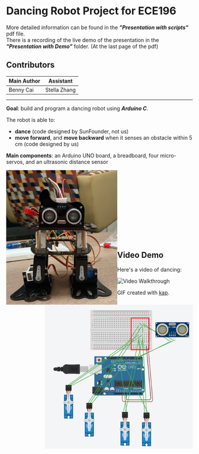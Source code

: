 # Dancing Robot Project for ECE196
More detailed information can be found in the ***"Presentation with scripts"*** pdf file.  
There is a recording of the live demo of the presentation in the ***"Presentation with Demo"*** folder. (At the last page of the pdf)

## Contributors
| Main Author  | Assistant |
| ------------- | ------------- |
| Benny Cai  | Stella Zhang  |

<hr/>

**Goal**: build and program a dancing robot using ***Arduino C***.

The robot is able to:
- **dance** (code designed by SunFounder, not us)
- **move forward**, and **move backward** when it senses an obstacle within 5 cm (code designed by us)   

**Main components**: an Arduino UNO board, a breadboard, four micro-servos, and an ultrasonic distance sensor


<img align="left" src="images/robot.png" width="300">
<img align="right" src="images/circuit.png" width="400">

<br>
<br>
<br>
<br>
<br>
<br>
<br>
<br>
<br>
<br>
<br>

## Video Demo

Here's a video of dancing:

<img src='dance.gif' title='Video Walkthrough' width='350' alt='Video Walkthrough' />

GIF created with [kap](https://getkap.co/).

